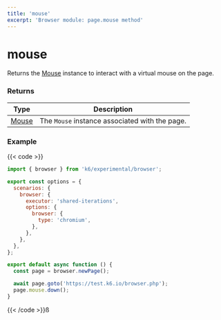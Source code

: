 ```yaml
---
title: 'mouse'
excerpt: 'Browser module: page.mouse method'
---
```


# mouse

Returns the [Mouse](https://grafana.com/docs/k6/<K6_VERSION>/javascript-api/k6-experimental/browser/mouse/) instance to interact with a virtual mouse on the page.

### Returns

| Type                                                    | Description                                    |
| ------------------------------------------------------- | ---------------------------------------------- |
| [Mouse](https://grafana.com/docs/k6/<K6_VERSION>/javascript-api/k6-experimental/browser/mouse/) | The `Mouse` instance associated with the page. |

### Example

{{< code >}}

```javascript
import { browser } from 'k6/experimental/browser';

export const options = {
  scenarios: {
    browser: {
      executor: 'shared-iterations',
      options: {
        browser: {
          type: 'chromium',
        },
      },
    },
  },
};

export default async function () {
  const page = browser.newPage();

  await page.goto('https://test.k6.io/browser.php');
  page.mouse.down();
}
```

{{< /code >}}ß
